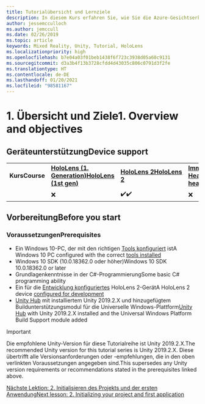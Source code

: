 ```yaml
---
title: Tutorialübersicht und Lernziele
description: In diesem Kurs erfahren Sie, wie Sie die Azure-Gesichtserkennung in einer Mixed Reality-Anwendung implementieren.
author: jessemcculloch
ms.author: jemccull
ms.date: 02/26/2019
ms.topic: article
keywords: Mixed Reality, Unity, Tutorial, HoloLens
ms.localizationpriority: high
ms.openlocfilehash: b7e04a03f01beb1438f6f723c3938d05a60c9131
ms.sourcegitcommit: d3a3b4f13b3728cfdd4d43035c806c0791d3f2fe
ms.translationtype: HT
ms.contentlocale: de-DE
ms.lasthandoff: 01/20/2021
ms.locfileid: "98581167"
---
```

# <a name="1-overview-and-objectives"></a><span data-ttu-id="28ff0-104">1. Übersicht und Ziele</span><span class="sxs-lookup"><span data-stu-id="28ff0-104">1. Overview and objectives</span></span>

## <a name="device-support"></a><span data-ttu-id="28ff0-105">Geräteunterstützung</span><span class="sxs-lookup"><span data-stu-id="28ff0-105">Device support</span></span>

<table>
    <colgroup>
    <col width="25%" />
    <col width="25%" />
    <col width="25%" />
    <col width="25%" />
    </colgroup>
    <tr>
        <td><span data-ttu-id="28ff0-106"><strong>Kurs</strong></span><span class="sxs-lookup"><span data-stu-id="28ff0-106"><strong>Course</strong></span></span></td>
        <td><span data-ttu-id="28ff0-107"><a href="/hololens/hololens1-hardware"><strong>HoloLens (1. Generation)</strong></a></span><span class="sxs-lookup"><span data-stu-id="28ff0-107"><a href="/hololens/hololens1-hardware"><strong>HoloLens (1st gen)</strong></a></span></span></td>
        <td><span data-ttu-id="28ff0-108"><a href="https://www.microsoft.com//hololens/hardware"><strong>HoloLens 2</strong></a></span><span class="sxs-lookup"><span data-stu-id="28ff0-108"><a href="https://www.microsoft.com//hololens/hardware"><strong>HoloLens 2</strong></a></span></span></td>
        <td><span data-ttu-id="28ff0-109"><a href="../../../discover/immersive-headset-hardware-details.md"><strong>Immersive Headsets</strong></a></span><span class="sxs-lookup"><span data-stu-id="28ff0-109"><a href="../../../discover/immersive-headset-hardware-details.md"><strong>Immersive headsets</strong></a></span></span></td>
    </tr>
     <tr>
        <td></td>
        <td>❌</td>
        <td><span data-ttu-id="28ff0-110">✔️</span><span class="sxs-lookup"><span data-stu-id="28ff0-110">✔️</span></span></td>
        <td>❌</td>
    </tr>
</table>

## <a name="before-you-start"></a><span data-ttu-id="28ff0-111">Vorbereitung</span><span class="sxs-lookup"><span data-stu-id="28ff0-111">Before you start</span></span>

### <a name="prerequisites"></a><span data-ttu-id="28ff0-112">Voraussetzungen</span><span class="sxs-lookup"><span data-stu-id="28ff0-112">Prerequisites</span></span>

* <span data-ttu-id="28ff0-113">Ein Windows 10-PC, der mit den richtigen [Tools konfiguriert](../../install-the-tools.md) ist</span><span class="sxs-lookup"><span data-stu-id="28ff0-113">A Windows 10 PC configured with the correct [tools installed](../../install-the-tools.md)</span></span>
* <span data-ttu-id="28ff0-114">Windows 10 SDK (10.0.18362.0 oder höher)</span><span class="sxs-lookup"><span data-stu-id="28ff0-114">Windows 10 SDK 10.0.18362.0 or later</span></span>
* <span data-ttu-id="28ff0-115">Grundlagenkenntnisse in der C#-Programmierung</span><span class="sxs-lookup"><span data-stu-id="28ff0-115">Some basic C# programming ability</span></span>
* <span data-ttu-id="28ff0-116">Ein für die [Entwicklung konfiguriertes](../../platform-capabilities-and-apis/using-visual-studio.md#enabling-developer-mode) HoloLens 2-Gerät</span><span class="sxs-lookup"><span data-stu-id="28ff0-116">A HoloLens 2 device [configured for development](../../platform-capabilities-and-apis/using-visual-studio.md#enabling-developer-mode)</span></span>
* <span data-ttu-id="28ff0-117"><a href="https://docs.unity3d.com/Manual/GettingStartedInstallingHub.html" target="_blank">Unity Hub</a> mit installiertem Unity 2019.2.X und hinzugefügtem Buildunterstützungsmodul für die Universelle Windows-Plattform</span><span class="sxs-lookup"><span data-stu-id="28ff0-117"><a href="https://docs.unity3d.com/Manual/GettingStartedInstallingHub.html" target="_blank">Unity Hub</a> with Unity 2019.2.X installed and the Universal Windows Platform Build Support module added</span></span>

> [!IMPORTANT]
> <span data-ttu-id="28ff0-118">Die empfohlene Unity-Version für diese Tutorialreihe ist Unity 2019.2.X.</span><span class="sxs-lookup"><span data-stu-id="28ff0-118">The recommended Unity version for this tutorial series is Unity 2019.2.X.</span></span> <span data-ttu-id="28ff0-119">Diese übertrifft alle Versionsanforderungen oder -empfehlungen, die in den oben verlinkten Voraussetzungen angegeben sind.</span><span class="sxs-lookup"><span data-stu-id="28ff0-119">This supersedes any Unity version requirements or recommendations stated in the prerequisites linked above.</span></span>

[<span data-ttu-id="28ff0-120">Nächste Lektion: 2. Initialisieren des Projekts und der ersten Anwendung</span><span class="sxs-lookup"><span data-stu-id="28ff0-120">Next lesson: 2. Initializing your project and first application</span></span>](./mr-learning-base-02.md)